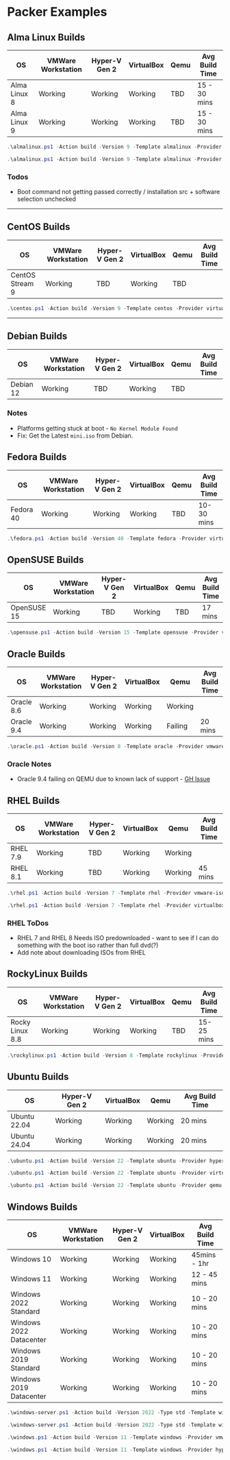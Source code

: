 # Packer Examples

## Alma Linux Builds

| OS           | VMWare Workstation | Hyper-V Gen 2 | VirtualBox | Qemu | Avg Build Time |
|--------------|--------------------|---------------|------------|------|----------------|
| Alma Linux 8 | Working            | Working       | Working    | TBD  | 15 - 30 mins   |
| Alma Linux 9 | Working            | Working       | Working    | TBD  | 15 - 30 mins   |

```powershell
.\almalinux.ps1 -Action build -Version 9 -Template almalinux -Provider virtualbox-iso
```

```powershell
.\almalinux.ps1 -Action build -Version 9 -Template almalinux -Provider vmware-iso
```

### Todos

- Boot command not getting passed correctly / installation src + software selection unchecked

---

## CentOS Builds

| OS              | VMWare Workstation | Hyper-V Gen 2 | VirtualBox | Qemu | Avg Build Time |
|-----------------|--------------------|---------------|------------|------|----------------|
| CentOS Stream 9 | Working            | TBD           | Working    | TBD  |                |

```powershell
.\centos.ps1 -Action build -Version 9 -Template centos -Provider virtualbox-iso
```

---

## Debian Builds

| OS        | VMWare Workstation | Hyper-V Gen 2 | VirtualBox | Qemu | Avg Build Time |
|-----------|--------------------|---------------|------------|------|----------------|
| Debian 12 | Working            | TBD           | Working    | TBD  |                |

### Notes

- Platforms getting stuck at boot - `No Kernel Module Found`
- Fix: Get the Latest `mini.iso` from Debian.

## Fedora Builds

| OS        | VMWare Workstation | Hyper-V Gen 2 | VirtualBox | Qemu | Avg Build Time |
|-----------|--------------------|---------------|------------|------|----------------|
| Fedora 40 | Working            | Working       | Working    | TBD  | 10-30 mins     |

```powershell
.\fedora.ps1 -Action build -Version 40 -Template fedora -Provider virtualbox-iso
```

## OpenSUSE Builds

| OS          | VMWare Workstation | Hyper-V Gen 2 | VirtualBox | Qemu | Avg Build Time |
|-------------|--------------------|---------------|------------|------|----------------|
| OpenSUSE 15 | Working            | TBD           | Working    | TBD  | 17 mins        |

```powershell
.\opensuse.ps1 -Action build -Version 15 -Template opensuse -Provider virtualbox-iso
```

## Oracle Builds

| OS         | VMWare Workstation | Hyper-V Gen 2 | VirtualBox | Qemu    | Avg Build Time |
|------------|--------------------|---------------|------------|---------|----------------|
| Oracle 8.6 | Working            | Working       | Working    | Working |                |
| Oracle 9.4 | Working            | Working       | Working    | Failing | 20 mins        |

```powershell
.\oracle.ps1 -Action build -Version 8 -Template oracle -Provider vmware-iso
```

### Oracle Notes

- Oracle 9.4 failing on QEMU due to known lack of support - [GH Issue](https://github.com/hashicorp/packer-plugin-qemu/issues/76)

## RHEL Builds

| OS       | VMWare Workstation | Hyper-V Gen 2 | VirtualBox | Qemu    | Avg Build Time |
|----------|--------------------|---------------|------------|---------|----------------|
| RHEL 7.9 | Working            | TBD           | Working    | Working |                |
| RHEL 8.1 | Working            | TBD           | Working    | Working | 45 mins        |

```powershell
.\rhel.ps1 -Action build -Version 7 -Template rhel -Provider vmware-iso
```

```powershell
.\rhel.ps1 -Action build -Version 7 -Template rhel -Provider virtualbox-iso
```

### RHEL ToDos

- RHEL 7 and RHEL 8 Needs ISO predownloaded - want to see if I can do something with the boot iso rather than full dvd(?)
- Add note about downloading ISOs from RHEL

## RockyLinux Builds

| OS              | VMWare Workstation | Hyper-V Gen 2 | VirtualBox | Qemu | Avg Build Time |
|-----------------|--------------------|---------------|------------|------|----------------|
| Rocky Linux 8.8 | Working            | Working       | Working    | TBD  | 15-25 mins     |

```powershell
.\rockylinux.ps1 -Action build -Version 8 -Template rockylinux -Provider virtualbox-iso
```

## Ubuntu Builds

| OS           | Hyper-V Gen 2 | VirtualBox | Qemu    | Avg Build Time |
|--------------|---------------|------------|---------|----------------|
| Ubuntu 22.04 | Working       | Working    | Working | 20 mins        |
| Ubuntu 24.04 | Working       | Working    | Working | 20 mins        |

```powershell
.\ubuntu.ps1 -Action build -Version 22 -Template ubuntu -Provider hyperv-iso
```

```powershell
.\ubuntu.ps1 -Action build -Version 22 -Template ubuntu -Provider virtualbox-iso
```

```powershell
.\ubuntu.ps1 -Action build -Version 22 -Template ubuntu -Provider qemu
```

## Windows Builds

| OS                      | VMWare Workstation | Hyper-V Gen 2 | VirtualBox | Avg Build Time |
|-------------------------|--------------------|---------------|------------|----------------|
| Windows 10              | Working            | Working       | Working    | 45mins - 1hr   |
| Windows 11              | Working            | Working       | Working    | 12 - 45 mins   |
| Windows 2022 Standard   | Working            | Working       | Working    | 10 - 20 mins   |
| Windows 2022 Datacenter | Working            | Working       | Working    | 10 - 20 mins   |
| Windows 2019 Standard   | Working            | Working       | Working    | 10 - 20 mins   |
| Windows 2019 Datacenter | Working            | Working       | Working    | 10 - 20 mins   |

```powershell
.\windows-server.ps1 -Action build -Version 2022 -Type std -Template windows-server -Provider vmware-iso
```

```powershell
.\windows-server.ps1 -Action build -Version 2022 -Type std -Template windows-server -Provider hyperv-iso -Generation 2
```

```powershell
.\windows.ps1 -Action build -Version 11 -Template windows -Provider vmware-iso
```

```powershell
.\windows.ps1 -Action build -Version 11 -Template windows -Provider hyperv-iso -Generation 2
```
